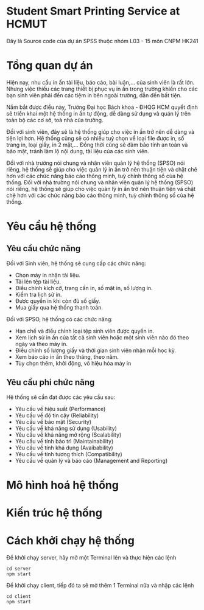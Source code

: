 # Student Smart Printing Service at HCMUT

Đây là Source code của dự án SPSS thuộc nhóm L03 - 15 môn CNPM HK241

# Tổng quan dự án

Hiện nay, nhu cầu in ấn tài liệu, báo cáo, bài luận,... của sinh viên là rất lớn. Nhưng việc thiếu các trang thiết bị phục vụ in ấn trong trường khiến cho các bạn sinh viên phải đến các tiệm in bên ngoài trường, dẫn đến bất tiện.

Nắm bắt được điều này, Trường Đại học Bách khoa - ĐHQG HCM quyết định sẽ triển khai một hệ thống in ấn tự động, dễ dàng sử dụng và quán lý trên toàn bộ các cơ sở, toà nhà của trường.

Đối với sinh viên, đây sẽ là hệ thống giúp cho việc in ấn trở nên dễ dàng và tiện lợi hơn. Hệ thống cũng sẽ có nhiều tuỳ chọn về loại file được in, số trang in, loại giấy, in 2 mặt,... Đồng thời cũng sẽ đảm bảo tính an toàn và bảo mật, tránh làm lộ nội dung, tài liệu của các sinh viên.

Đối với nhà trường nói chung và nhân viên quản lý hệ thống (SPSO) nói riêng, hệ thống sẽ giúp cho việc quản lý in ấn trở nên thuận tiện và chặt chẽ hơn với các chức năng báo cáo thông minh, tuỳ chỉnh thông số của hệ thống. Đối với nhà trường nói chung và nhân viên quản lý hệ thống (SPSO) nói riêng, hệ thống sẽ giúp cho việc quản lý in ấn trở nên thuận tiện và chặt chẽ hơn với các chức năng báo cáo thông minh, tuỳ chỉnh thông số của hệ thống.

# Yêu cầu hệ thống

## Yêu cầu chức năng

Đối với Sinh viên, hệ thống sẽ cung cấp các chức năng:

- Chọn máy in nhận tài liệu.
- Tải lên tệp tài liệu.
- Điều chỉnh kích cỡ, trang cần in, số mặt in, số lượng in.
- Kiểm tra lịch sử in.
- Được quyền in khi còn đủ số giấy.
- Mua giấy qua hệ thống thanh toán.

Đối với SPSO, hệ thống có các chức năng:

- Hạn chế và điều chỉnh loại tệp sinh viên được quyền in. 
- Xem lịch sử in ấn của tất cả sinh viên hoặc một sinh viên nào đó theo ngày và theo máy in.
- Điều chỉnh số lượng giấy và thời gian sinh viên nhận mỗi học kỳ.
- Xem báo cáo in ấn theo tháng, theo năm.
- Tùy chọn thêm, khởi động, vô hiệu hóa máy in

## Yêu cầu phi chức năng

Hệ thống sẽ cần đạt được các yêu cầu sau: 

- Yêu cầu về hiệu suất (Performance)
- Yêu cầu về độ tin cậy (Reliability) 
- Yêu cầu về bảo mật (Security)
- Yêu cầu về khả năng sử dụng (Usability) 
- Yêu cầu về khả năng mở rộng (Scalability)
- Yêu cầu về tính bảo trì (Maintainability)
- Yêu cầu về tính khả dụng (Avaibability)
- Yêu cầu về tính tương thích (Compatibility) 
- Yêu cầu về quản lý và báo cáo (Management and Reporting) 

# Mô hình hoá hệ thống

# Kiến trúc hệ thống

# Cách khởi chạy hệ thống

Để khởi chạy server, hãy mở một Terminal lên và thực hiện các lệnh

```
cd server
npm start
```

Để khởi chạy client, tiếp đó ta sẽ mở thêm 1 Terminal nữa và nhập các lệnh

```
cd client
npm start
```

